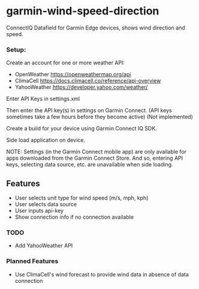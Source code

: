 # garmin-wind-speed-direction
ConnectIQ Datafield for Garmin Edge devices, shows wind direction and speed.

### Setup:
Create an account for one or more weather API:

  - OpenWeather https://openweathermap.org/api
  - ClimaCell https://docs.climacell.co/reference/api-overview
  - YahooWeather https://developer.yahoo.com/weather/

Enter API Keys in settings.xml

Then enter the API key(s) in settings on Garmin Connect. (API keys sometimes take a few hours before they become active) (Not implemented)

Create a build for your device using Garmin Connect IQ SDK.

Side load application on device.

NOTE: Settings (in the Garmin Connect mobile app) are only available for apps downloaded from the Garmin Connect Store. And so, entering API keys, selecting data source, etc. are unavailable when side loading.

## Features
  - User selects unit type for wind speed (m/s, mph, kph)
  - User selects data source
  - User inputs api-key
  - Show connection info if no connection available
  
### TODO
  - Add YahooWeather API

### Planned Features
  - Use ClimaCell's wind forecast to provide wind data in absence of data connection
